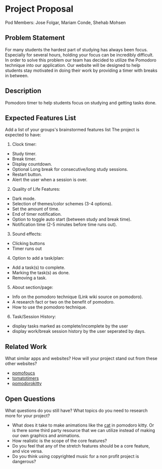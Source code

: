# Project Proposal

Pod Members: Jose Folgar, Mariam Conde, Shehab Mohsen

## Problem Statement

For many students the hardest part of studying has always been focus.  Especially for several hours, holding your focus can be incredibly difficult. In order to solve this problem our team has decided to utilize the Pomodoro technique into our application. Our website will be designed to help students stay motivated in doing their work by providing a timer with breaks in between. 

## Description

Pomodoro timer to help students focus on studying and getting tasks done.

## Expected Features List

Add a list of your groups's brainstormed features list
The project is expected to have:
1. Clock timer:
  - Study timer.
  - Break timer.
  - Display countdown.
  - Optional Long break for consecutive/long study sessions.
  - Restart button.
  - Alert the user when a session is over.

2. Quality of Life Features:
  - Dark mode.
  - Selection of themes/color schemes (3-4 options).
  - Set the amount of time.
  - End of timer notification. 
  - Option to toggle auto start (between study and break time).
  - Notification time (2-5 minutes before time runs out).

3. Sound effects:
  - Clicking buttons
  - Timer runs out

4. Option to add a task/plan:
  - Add a task(s) to complete.
  - Marking the task(s) as done.
  - Removing a task.
 
5. About section/page:
  - Info on the pomodoro technique (Link wiki source on pomodoro).
  - A research fact or two on the benefit of pomodoro.
  - How to use the pomodoro technique.

6. Task/Session History:
  - display tasks marked as complete/incomplete by the user
  - display work/break session history by the user seperated by days.
 
## Related Work

What similar apps and websites? How will your project stand out from these other websites?

* [pomofoucs](https://pomofocus.io/)
* [tomatotimers](http://www.tomatotimers.com/)
* [pomodorokitty](https://pomodorokitty.com/)

## Open Questions

What questions do you still have? What topics do you need to research more for your project?
* What does it take to make animations like the [cat](https://pomodorokitty.com/) in pomodoro kitty. Or is there some third party resource that we can utilize instead of making our own graphics and animations.
* How realistic is the scope of the core features?
* Do you feel that any of the stretch features should be a core feature, and vice versa.
* Do you think using copyrighted music for a non profit project is dangerous?
